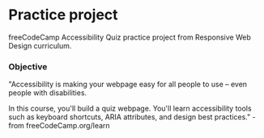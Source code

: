 # Practice project
freeCodeCamp Accessibility Quiz practice project
from Responsive Web Design curriculum.

### Objective 
"Accessibility is making your webpage easy for all people to use – even people with disabilities.

In this course, you'll build a quiz webpage. You'll learn accessibility tools such as keyboard shortcuts, ARIA attributes, and design best practices." -from freeCodeCamp.org/learn